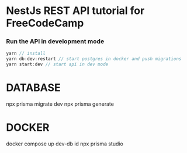 # NestJs REST API tutorial for FreeCodeCamp

### Run the API in development mode

```javascript
yarn // install
yarn db:dev:restart // start postgres in docker and push migrations
yarn start:dev // start api in dev mode
```

# DATABASE

npx prisma migrate dev
npx prisma generate

# DOCKER

docker compose up dev-db id
npx prisma studio
